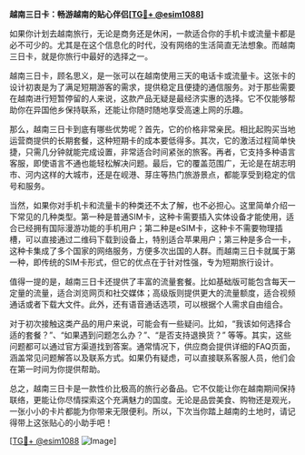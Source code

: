 **越南三日卡：畅游越南的贴心伴侣[[TG💪+ @esim1088](https://t.me/s/esim1088)]**

如果你计划去越南旅行，无论是商务还是休闲，一款适合你的手机卡或流量卡都是必不可少的。尤其是在这个信息化的时代，没有网络的生活简直无法想象。而越南三日卡，就是你旅行中最好的选择之一。

越南三日卡，顾名思义，是一张可以在越南使用三天的电话卡或流量卡。这张卡的设计初衷是为了满足短期游客的需求，提供稳定且便捷的通信服务。对于那些需要在越南进行短暂停留的人来说，这款产品无疑是最经济实惠的选择。它不仅能够帮助你在异国他乡保持联系，还能让你随时随地享受高速上网的乐趣。

那么，越南三日卡到底有哪些优势呢？首先，它的价格非常亲民。相比起购买当地运营商提供的长期套餐，这种短期卡的成本要低得多。其次，它的激活过程简单快捷，只需几分钟就能完成设置，非常适合时间紧张的旅客。再者，它支持多种语言客服，即使语言不通也能轻松解决问题。最后，它的覆盖范围广，无论是在胡志明市、河内这样的大城市，还是在岘港、芽庄等热门旅游景点，都能享受到稳定的信号和服务。

当然，如果你对手机卡和流量卡的种类还不太了解，也不必担心。这里简单介绍一下常见的几种类型。第一种是普通SIM卡，这种卡需要插入实体设备才能使用，适合已经拥有国际漫游功能的手机用户；第二种是eSIM卡，这种卡不需要物理插槽，可以直接通过二维码下载到设备上，特别适合苹果用户；第三种是多合一卡，这种卡集成了多个国家的网络服务，方便多次出国的人群。而越南三日卡就属于第一种，即传统的SIM卡形式，但它的优点在于针对性强，专为短期旅行设计。

值得一提的是，越南三日卡还提供了丰富的流量套餐。比如基础版可能包含每天一定量的流量，适合浏览网页和社交媒体；高级版则提供更大的流量额度，适合视频通话或者下载大文件。此外，还有语音通话选项，可以根据个人需求自由组合。

对于初次接触这类产品的用户来说，可能会有一些疑问。比如，“我该如何选择合适的套餐？”、“如果遇到问题怎么办？”、“是否支持退换货？” 等等。其实，这些问题都可以通过官方渠道找到答案。通常情况下，供应商会提供详细的FAQ页面，涵盖常见问题解答以及联系方式。如果仍有疑虑，可以直接联系客服人员，他们会在第一时间为你提供帮助。

总之，越南三日卡是一款性价比极高的旅行必备品。它不仅能让你在越南期间保持联络，更能让你尽情探索这个充满魅力的国度。无论是品尝美食、购物还是观光，一张小小的卡片都能为你带来无限便利。所以，下次当你踏上越南的土地时，请记得带上这张贴心的小助手吧！

[[TG💪+ @esim1088](https://t.me/s/esim1088) ![Image](https://i.postimg.cc/4NQfJmqS/Snipaste-2025-05-13-00-14-12.png)]